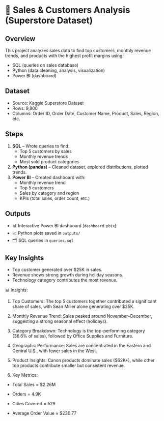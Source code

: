 # 🛒 Sales & Customers Analysis (Superstore Dataset)

## Overview

This project analyzes sales data to find top customers, monthly revenue trends, and products with the highest profit margins using:

- SQL (queries on sales database)
- Python (data cleaning, analysis, visualization)
- Power BI (dashboard)

## Dataset

- Source: Kaggle Superstore Dataset
- Rows: 9,800
- Columns: Order ID, Order Date, Customer Name, Product, Sales, Region, etc.

## Steps

1. **SQL** – Wrote queries to find:
   - Top 5 customers by sales
   - Monthly revenue trends
   - Most sold product categories
2. **Python (pandas)** – Cleaned dataset, explored distributions, plotted trends.
3. **Power BI** – Created dashboard with:
   - Monthly revenue trend
   - Top 5 customers
   - Sales by category and region
   - KPIs (total sales, order count, etc.)

## Outputs

- 📊 Interactive Power BI dashboard (`dashboard.pbix`)
- 📈 Python plots saved in `outputs/`
- 🗂️ SQL queries in `queries.sql`

## Key Insights

- Top customer generated over \$25K in sales.
- Revenue shows strong growth during holiday seasons.
- Technology category contributes the most revenue.

📊 Insights:

1. Top Customers: The top 5 customers together contributed a significant share of sales, with Sean Miller alone generating over $25K.

2. Monthly Revenue Trend: Sales peaked around November–December, suggesting a strong seasonal effect (holidays).

3. Category Breakdown: Technology is the top-performing category (36.6% of sales), followed by Office Supplies and Furniture.

4. Geographic Performance: Sales are concentrated in the Eastern and Central U.S., with fewer sales in the West.

5. Product Insights: Canon products dominate sales ($62K+), while other top products contribute smaller but consistent revenue.

6. Key Metrics:

- Total Sales = $2.26M

- Orders = 4.9K

- Cities Covered = 529

- Average Order Value ≈ $230.77
